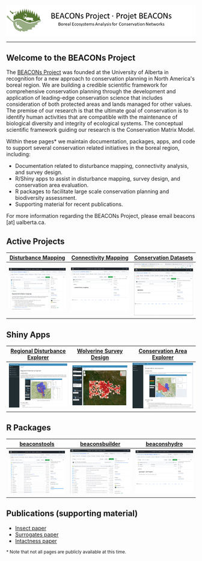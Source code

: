 <center><img src="pics/bp_banner.png" alt="BEACONs Project"></center>
<hr>

## Welcome to the BEACONs Project

The [BEACONs Project](https://beaconsproject.ualberta.ca/) was founded at the University of Alberta in recognition for a new approach to conservation planning in North America's boreal region. We are building a credible scientific framework for comprehensive conservation planning through the development and application of leading-edge conservation science that includes consideration of both protected areas and lands managed for other values. The premise of our research is that the ultimate goal of conservation is to identify human activities that are compatible with the maintenance of biological diversity and integrity of ecological systems. The conceptual scientific framework guiding our research is the Conservation Matrix Model.

Within these pages* we maintain documentation, packages, apps, and code to support several conservation related initiatives in the boreal region, including:
* Documentation related to disturbance mapping, connectivity analysis, and survey design.
* R/Shiny apps to assist in disturbance mapping, survey design, and conservation area evaluation.
* R packages to facilitate large scale conservation planning and biodiversity assessment.
* Supporting material for recent publications.

For more information regarding the BEACONs Project, please email beacons [at] ualberta.ca.

## Active Projects

| [Disturbance Mapping](https://github.com/beaconsproject/disturbance_mapping) | [Connectivity Mapping](https://github.com/beaconsproject/connectivity_mapping) | [Conservation Datasets](https://github.com/beaconsproject/datasets) |
| :---: | :---: | :---: |
| <a href="https://github.com/beaconsproject/disturbance_mapping"><img align="center" src="pics/disturbance_mapping.png" width="300"></a> | <a href="https://github.com/beaconsproject/connectivity_mapping"><img align="center" src="pics/connectivity_mapping.png" width="300"></a> | <a href="https://github.com/beaconsproject/datasets"><img align="center" src="pics/datasets.png" width="300"></a> |
|  |  |  |

## Shiny Apps

| [Regional Disturbance Explorer](https://github.com/beaconsproject/regional_disturbance_explorer) | [Wolverine Survey Design](https://github.com/beaconsproject/wolverines) | [Conservation Area Explorer](https://github.com/beaconsproject/conservation_area_explorer) |
| :---: | :---: | :---: |
| <a href="https://github.com/beaconsproject/regional_disturbance_explorer"><img align="center" src="pics/regional_disturbance_explorer.png" width="300"></a> | <a href="https://github.com/beaconsproject/wolverines"><img align="center" src="pics/wolverines.png" width="300"></a> | <a href="https://github.com/beaconsproject/conservation_area_explorer"><img align="center" src="pics/conservation_area_explorer.png" width="300"></a> |
|  |  |  |

## R Packages

| [beaconstools](https://github.com/beaconsproject/beaconstools) | [beaconsbuilder](https://github.com/beaconsproject/beaconsbuilder) | [beaconshydro](https://github.com/beaconsproject/beaconshydro) |
| :---: | :---: | :---: |
| <a href="https://github.com/beaconsproject/beaconstools"><img align="center" src="pics/beaconstools.png" width="300"></a> | <a href="https://github.com/beaconsproject/beaconsbuilder"><img align="center" src="pics/beaconsbuilder.png" width="300"></a> | <a href="https://github.com/beaconsproject/beaconshydro"><img align="center" src="pics/BEACONs-upstream-catchments.png" width="300"></a> |
|  |  |  |

## Publications (supporting material)

- [Insect paper](https://github.com/beaconsproject/insect-mdr-simulation)
- [Surrogates paper](https://github.com/prvernier/surrogates)
- [Intactness paper](https://github.com/prvernier/intactness)


<sup>* Note that not all pages are publicly available at this time.</sup>
